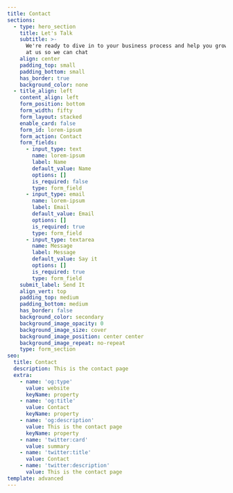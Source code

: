 ```yaml
---
title: Contact
sections:
  - type: hero_section
    title: Let's Talk
    subtitle: >-
      We're ready to dive in to your business process and help you grow! Holler
      at us so we can chat
    align: center
    padding_top: small
    padding_bottom: small
    has_border: true
    background_color: none
  - title_align: left
    content_align: left
    form_position: bottom
    form_width: fifty
    form_layout: stacked
    enable_card: false
    form_id: lorem-ipsum
    form_action: Contact
    form_fields:
      - input_type: text
        name: lorem-ipsum
        label: Name
        default_value: Name
        options: []
        is_required: false
        type: form_field
      - input_type: email
        name: lorem-ipsum
        label: Email
        default_value: Email
        options: []
        is_required: true
        type: form_field
      - input_type: textarea
        name: Message
        label: Message
        default_value: Say it
        options: []
        is_required: true
        type: form_field
    submit_label: Send It
    align_vert: top
    padding_top: medium
    padding_bottom: medium
    has_border: false
    background_color: secondary
    background_image_opacity: 0
    background_image_size: cover
    background_image_position: center center
    background_image_repeat: no-repeat
    type: form_section
seo:
  title: Contact
  description: This is the contact page
  extra:
    - name: 'og:type'
      value: website
      keyName: property
    - name: 'og:title'
      value: Contact
      keyName: property
    - name: 'og:description'
      value: This is the contact page
      keyName: property
    - name: 'twitter:card'
      value: summary
    - name: 'twitter:title'
      value: Contact
    - name: 'twitter:description'
      value: This is the contact page
template: advanced
---
```

